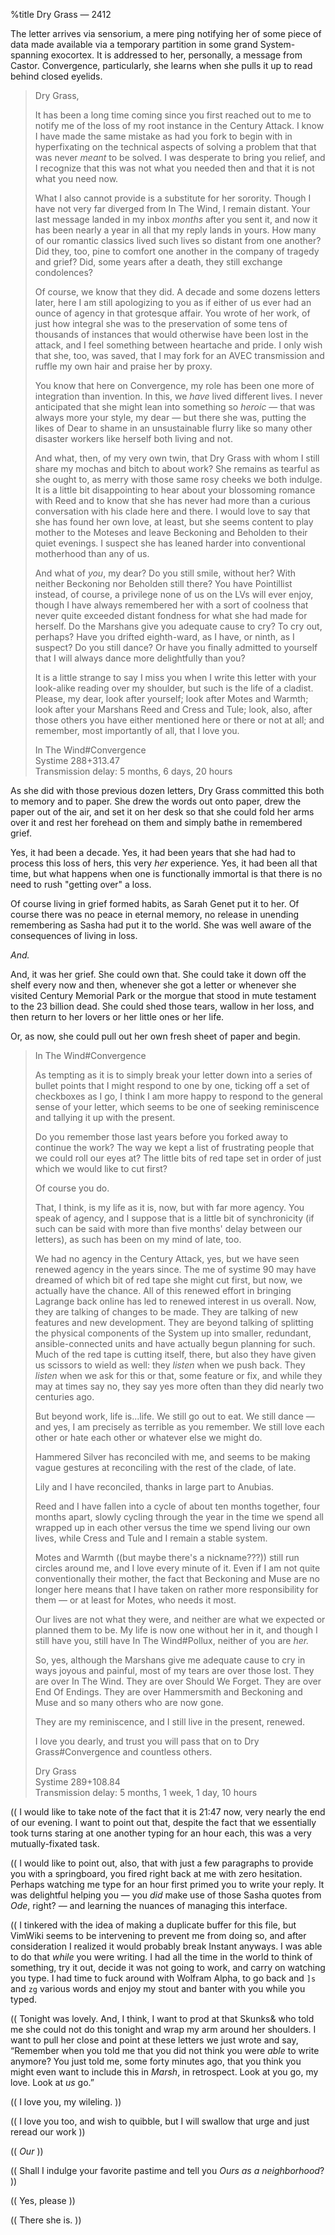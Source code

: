 %title Dry Grass — 2412

The letter arrives via sensorium, a mere ping notifying her of some piece of data made available via a temporary partition in some grand System-spanning exocortex. It is addressed to her, personally, a message from Castor. Convergence, particularly, she learns when she pulls it up to read behind closed eyelids.

> Dry Grass,
> 
> It has been a long time coming since you first reached out to me to notify me of the loss of my root instance in the Century Attack. I know I have made the same mistake as had you fork to begin with in hyperfixating on the technical aspects of solving a problem that that was never *meant* to be solved. I was desperate to bring you relief, and I recognize that this was not what you needed then and that it is not what you need now.
> 
> What I also cannot provide is a substitute for her sorority. Though I have not very far diverged from In The Wind, I remain distant. Your last message landed in my inbox *months* after you sent it, and now it has been nearly a year in all that my reply lands in yours. How many of our romantic classics lived such lives so distant from one another? Did they, too, pine to comfort one another in the company of tragedy and grief? Did, some years after a death, they still exchange condolences?
> 
> Of course, we know that they did. A decade and some dozens letters later, here I am still apologizing to you as if either of us ever had an ounce of agency in that grotesque affair. You wrote of her work, of just how integral she was to the preservation of some tens of thousands of instances that would otherwise have been lost in the attack, and I feel something between heartache and pride. I only wish that she, too, was saved, that I may fork for an AVEC transmission and ruffle my own hair and praise her by proxy.
> 
> You know that here on Convergence, my role has been one more of integration than invention. In this, we *have* lived different lives. I never anticipated that she might lean into something so *heroic* — that was always more your style, my dear — but there she was, putting the likes of Dear to shame in an unsustainable flurry like so many other disaster workers like herself both living and not.
> 
> And what, then, of my very own twin, that Dry Grass with whom I still share my mochas and bitch to about work? She remains as tearful as she ought to, as merry with those same rosy cheeks we both indulge. It is a little bit disappointing to hear about your blossoming romance with Reed and to know that she has never had more than a curious conversation with his clade here and there. I would love to say that she has found her own love, at least, but she seems content to play mother to the Moteses and leave Beckoning and Beholden to their quiet evenings. I suspect she has leaned harder into conventional motherhood than any of us.
> 
> And what of *you*, my dear? Do you still smile, without her? With neither Beckoning nor Beholden still there? You have Pointillist instead, of course, a privilege none of us on the LVs will ever enjoy, though I have always remembered her with a sort of coolness that never quite exceeded distant fondness for what she had made for herself. Do the Marshans give you adequate cause to cry? To cry out, perhaps? Have you drifted eighth-ward, as I have, or ninth, as I suspect? Do you still dance? Or have you finally admitted to yourself that I will always dance more delightfully than you?
> 
> It is a little strange to say I miss you when I write this letter with your look-alike reading over my shoulder, but such is the life of a cladist. Please, my dear, look after yourself; look after Motes and Warmth; look after your Marshans Reed and Cress and Tule; look, also, after those others you have either mentioned here or there or not at all; and remember, most importantly of all, that I love you.
> 
> In The Wind#Convergence<br>
> Systime 288+313.47<br>
> Transmission delay: 5 months, 6 days, 20 hours

As she did with those previous dozen letters, Dry Grass committed this both to memory and to paper. She drew the words out onto paper, drew the paper out of the air, and set it on her desk so that she could fold her arms over it and rest her forehead on them and simply bathe in remembered grief.

Yes, it had been a decade. Yes, it had been years that she had had to process this loss of hers, this very *her* experience. Yes, it had been all that time, but what happens when one is functionally immortal is that there is no need to rush "getting over" a loss. 

Of course living in grief formed habits, as Sarah Genet put it to her. Of course there was no peace in eternal memory, no release in unending remembering as Sasha had put it to the world. She was well aware of the consequences of living in loss.

*And.*

And, it was her grief. She could own that. She could take it down off the shelf every now and then, whenever she got a letter or whenever she visited Century Memorial Park or the morgue that stood in mute testament to the 23 billion dead. She could shed those tears, wallow in her loss, and then return to her lovers or her little ones or her life.

Or, as now, she could pull out her own fresh sheet of paper and begin.

> In The Wind#Convergence
>
> As tempting as it is to simply break your letter down into a series of bullet points that I might respond to one by one, ticking off a set of checkboxes as I go, I think I am more happy to respond to the general sense of your letter, which seems to be one of seeking reminiscence and tallying it up with the present.
>
> Do you remember those last years before you forked away to continue the work? The way we kept a list of frustrating people that we could roll our eyes at? The little bits of red tape set in order of just which we would like to cut first?
>
> Of course you do.
>
> That, I think, is my life as it is, now, but with far more agency. You speak of agency, and I suppose that is a little bit of synchronicity (if such can be said with more than five months' delay between our letters), as such has been on my mind of late, too.
>
> We had no agency in the Century Attack, yes, but we have seen renewed agency in the years since. The me of systime 90 may have dreamed of which bit of red tape she might cut first, but now, we actually have the chance. All of this renewed effort in bringing Lagrange back online has led to renewed interest in us overall. Now, they are talking of changes to be made. They are talking of new features and new development. They are beyond talking of splitting the physical components of the System up into smaller, redundant, ansible-connected units and have actually begun planning for such. Much of the red tape is cutting itself, there, but also they have given us scissors to wield as well: they *listen* when we push back. They *listen* when we ask for this or that, some feature or fix, and while they may at times say no, they say yes more often than they did nearly two centuries ago.
>
> But beyond work, life is...life. We still go out to eat. We still dance — and yes, I am precisely as terrible as you remember. We still love each other or hate each other or whatever else we might do. 
>
> Hammered Silver has reconciled with me, and seems to be making vague gestures at reconciling with the rest of the clade, of late. 
>
> Lily and I have reconciled, thanks in large part to Anubias. 
>
> Reed and I have fallen into a cycle of about ten months together, four months apart, slowly cycling through the year in the time we spend all wrapped up in each other versus the time we spend living our own lives, while Cress and Tule and I remain a stable system.
>
> Motes and Warmth ((but maybe there's a nickname???)) still run circles around me, and I love every minute of it. Even if I am not quite conventionally their mother, the fact that Beckoning and Muse are no longer here means that I have taken on rather more responsibility for them — or at least for Motes, who needs it most.
>
> Our lives are not what they were, and neither are what we expected or planned them to be. My life is now one without her in it, and though I still have you, still have In The Wind#Pollux, neither of you are *her.*
>
> So, yes, although the Marshans give me adequate cause to cry in ways joyous and painful, most of my tears are over those lost. They are over In The Wind. They are over Should We Forget. They are over End Of Endings. They are over Hammersmith and Beckoning and Muse and so many others who are now gone.
>
> They are my reminiscence, and I still live in the present, renewed.
>
> I love you dearly, and trust you will pass that on to Dry Grass#Convergence and countless others.
>
> Dry Grass<br>
> Systime 289+108.84<br>
> Transmission delay: 5 months, 1 week, 1 day, 10 hours

(( I would like to take note of the fact that it is 21:47 now, very nearly the end of our evening. I want to point out that, despite the fact that we essentially took turns staring at one another typing for an hour each, this was a very mutually-fixated task.

(( I would like to point out, also, that with just a few paragraphs to provide you with a springboard, you fired right back at me with zero hesitation. Perhaps watching me type for an hour first primed you to write your reply. It was delightful helping you — you *did* make use of those Sasha quotes from *Ode*, right? — and learning the nuances of managing this interface.

(( I tinkered with the idea of making a duplicate buffer for this file, but VimWiki seems to be intervening to prevent me from doing so, and after consideration I realized it would probably break Instant anyways. I was able to do that *while* you were writing. I had all the time in the world to think of something, try it out, decide it was not going to work, and carry on watching you type. I had time to fuck around with Wolfram Alpha, to go back and `]s` and `zg` various words and enjoy my stout and banter with you while you typed.

(( Tonight was lovely. And, I think, I want to prod at that Skunks& who told me she could not do this tonight and wrap my arm around her shoulders. I want to pull her close and point at these letters we just wrote and say, “Remember when you told me that you did not think you were *able* to write anymore? You just told me, some forty minutes ago, that you think you might even want to include this in *Marsh*, in retrospect. Look at you go, my love. Look at *us* go.”

(( I love you, my wileling. ))

(( I love you too, and wish to quibble, but I will swallow that urge and just reread our work ))

(( *Our* ))

(( Shall I indulge your favorite pastime and tell you *Ours as a neighborhood*? ))

(( Yes, please ))

(( There she is. ))
